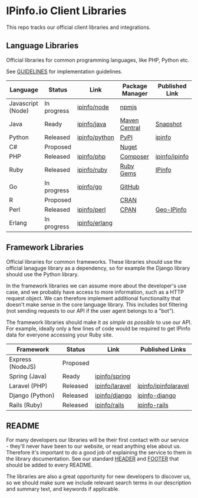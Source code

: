 # IPinfo.io Client Libraries

This repo tracks our official client libraries and integrations.

## Language Libraries

Official libraries for common programming languages, like PHP, Python etc.

See [GUIDELINES](GUIDELINES.md) for implementation guidelines.

| Language   | Status       | Link                                                    | Package Manager                                                                          | Published Link                                                                            |
| ---------- | ------------ | ------------------------------------------------------- | ---------------------------------------------------------------------------------------- | ----------------------------------------------------------------------------------------- |
| Javascript (Node) | In progress  | [ipinfo/node](https://github.com/ipinfo/node)    | [npmjs](https://npmjs.com)                                                               |                                                                                           |
| Java       | Ready        | [ipinfo/java](https://github.com/ipinfo/java)           | [Maven Central](https://search.maven.org/)                                               | [Snapshot](https://oss.sonatype.org/content/repositories/snapshots/io/ipinfo/ipinfo-api/) |
| Python     | Released     | [ipinfo/python](https://github.com/ipinfo/python)       | [PyPI](https://pypi.org/)                                                                | [ipinfo](https://pypi.org/project/ipinfo/)                                          |
| C#         | Proposed     |                                                         | [Nuget](https://www.nuget.org/)                                                          |                                                                                           |
| PHP        | Released     | [ipinfo/php](https://github.com/ipinfo/php)             | [Composer](https://packagist.org/)                                                       |[ipinfo/ipinfo](https://packagist.org/packages/ipinfo/ipinfo)                                                                                           |                                                   |
| Ruby       | Released | [ipinfo/ruby](https://github.com/ipinfo/ruby)           | [Ruby Gems](https://rubygems.org/)                                                       |[IPinfo](https://rubygems.org/gems/IPinfo)                                                                                           |
| Go         | In progress  | [ipinfo/go](https://github.com/ipinfo/go) | [GitHub](         https://golang.org/doc/code.html#remote)                                                                          |                                                                                           |
| R          | Proposed     |                                                         | [CRAN](https://cran.r-project.org/)                                            |                                                                                           |
| Perl       | Released | [ipinfo/perl](https://github.com/ipinfo/perl)           | [CPAN](https://pause.perl.org/pause/query) |  [Geo-IPinfo](https://metacpan.org/release/Geo-IPinfo) |                                                                                           |
| Erlang    | In progress | [ipinfo/erlang](https://github.com/ipinfo/erlang)       |                           |                                   |

## Framework Libraries

Official libraries for common frameworks. These libraries should use the official lanaguge library as a dependency, so for example the Django library should use the Python library.

In the framework libraries we can assume more about the developer's use case, and we probably have access to more information, such as a HTTP request object. We can therefore implement additional functionality that
doesn't make sense in the core language library. This includes bot filtering (not sending requests to our API if the user agent belongs to a "bot").

The framework libraries should make it *as simple as possible* to use our API. For example, ideally only a few lines of code would be required to get IPinfo data for everyone accessing your Ruby site.

| Framework                      | Status      | Link                                              | Published Links |
| ------------------------------ | ----------- | ------------------------------------------------- | --------------- |
| Express  (NodeJS) | Proposed    |                                                   |                 |
| Spring  (Java)                 | Ready       | [ipinfo/spring](https://github.com/ipinfo/spring) |                 |
| Laravel (PHP)                   | Released        | [ipinfo/laravel](https://github.com/ipinfo/laravel)                                                  |[ipinfo/ipinfolaravel](https://packagist.org/packages/ipinfo/ipinfolaravel)                 |
| Django (Python)                | Released | [ipinfo/django](https://github.com/ipinfo/django) |[ipinfo-django](https://pypi.org/project/ipinfo-django/)                 |
| Rails (Ruby)                | Released  | [ipinfo/rails](https://github.com/ipinfo/rails) | [ipinfo-rails](https://rubygems.org/gems/ipinfo-rails) |

## README

For many developers our libraries will be their first contact with our service - they'll never have been to our website, or read anything else about us. Therefore it's important to do a good job of explaining the service
to them in the library documentation. See our standard [HEADER](README_HEADER.md) and [FOOTER](README_FOOTER.md) that should be added to every README.

The libraries are also a great opportunity for new developers to discover us, so we should make sure we include relevant search terms in our description and summary text, and keywords if applicable.
